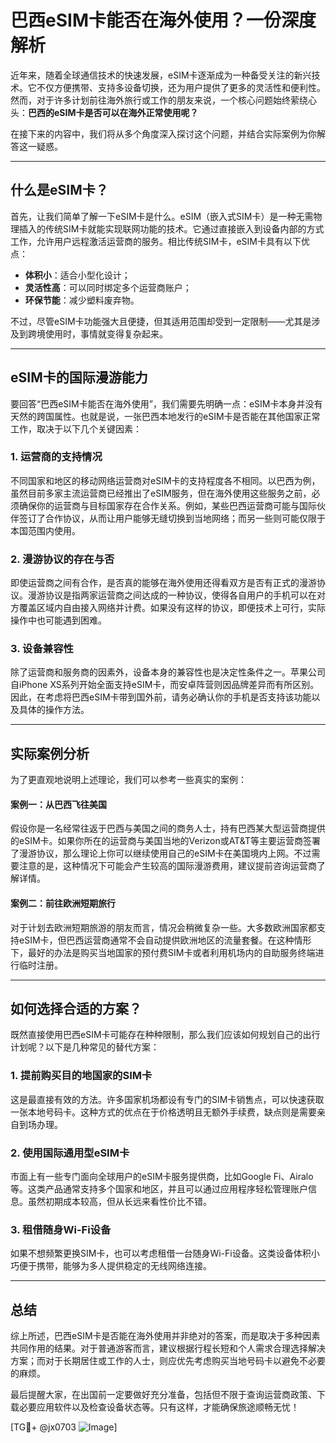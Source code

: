 # 巴西eSIM卡能否在海外使用？一份深度解析

近年来，随着全球通信技术的快速发展，eSIM卡逐渐成为一种备受关注的新兴技术。它不仅方便携带、支持多设备切换，还为用户提供了更多的灵活性和便利性。然而，对于许多计划前往海外旅行或工作的朋友来说，一个核心问题始终萦绕心头：**巴西的eSIM卡是否可以在海外正常使用呢？**

在接下来的内容中，我们将从多个角度深入探讨这个问题，并结合实际案例为你解答这一疑惑。

---

## 什么是eSIM卡？

首先，让我们简单了解一下eSIM卡是什么。eSIM（嵌入式SIM卡）是一种无需物理插入的传统SIM卡就能实现联网功能的技术。它通过直接嵌入到设备内部的方式工作，允许用户远程激活运营商的服务。相比传统SIM卡，eSIM卡具有以下优点：

- **体积小**：适合小型化设计；
- **灵活性高**：可以同时绑定多个运营商账户；
- **环保节能**：减少塑料废弃物。

不过，尽管eSIM卡功能强大且便捷，但其适用范围却受到一定限制——尤其是涉及到跨境使用时，事情就变得复杂起来。

---

## eSIM卡的国际漫游能力

要回答“巴西eSIM卡能否在海外使用”，我们需要先明确一点：eSIM卡本身并没有天然的跨国属性。也就是说，一张巴西本地发行的eSIM卡是否能在其他国家正常工作，取决于以下几个关键因素：

### 1. **运营商的支持情况**
不同国家和地区的移动网络运营商对eSIM卡的支持程度各不相同。以巴西为例，虽然目前多家主流运营商已经推出了eSIM服务，但在海外使用这些服务之前，必须确保你的运营商与目标国家存在合作关系。例如，某些巴西运营商可能与国际伙伴签订了合作协议，从而让用户能够无缝切换到当地网络；而另一些则可能仅限于本国范围内使用。

### 2. **漫游协议的存在与否**
即使运营商之间有合作，是否真的能够在海外使用还得看双方是否有正式的漫游协议。漫游协议是指两家运营商之间达成的一种协议，使得各自用户的手机可以在对方覆盖区域内自由接入网络并计费。如果没有这样的协议，即便技术上可行，实际操作中也可能遇到困难。

### 3. **设备兼容性**
除了运营商和服务商的因素外，设备本身的兼容性也是决定性条件之一。苹果公司自iPhone XS系列开始全面支持eSIM卡，而安卓阵营则因品牌差异而有所区别。因此，在考虑将巴西eSIM卡带到国外前，请务必确认你的手机是否支持该功能以及具体的操作方法。

---

## 实际案例分析

为了更直观地说明上述理论，我们可以参考一些真实的案例：

#### 案例一：从巴西飞往美国
假设你是一名经常往返于巴西与美国之间的商务人士，持有巴西某大型运营商提供的eSIM卡。如果你所在的运营商与美国当地的Verizon或AT&T等主要运营商签署了漫游协议，那么理论上你可以继续使用自己的eSIM卡在美国境内上网。不过需要注意的是，这种情况下可能会产生较高的国际漫游费用，建议提前咨询运营商了解详情。

#### 案例二：前往欧洲短期旅行
对于计划去欧洲短期旅游的朋友而言，情况会稍微复杂一些。大多数欧洲国家都支持eSIM卡，但巴西运营商通常不会自动提供欧洲地区的流量套餐。在这种情形下，最好的办法是购买当地国家的预付费SIM卡或者利用机场内的自助服务终端进行临时注册。

---

## 如何选择合适的方案？

既然直接使用巴西eSIM卡可能存在种种限制，那么我们应该如何规划自己的出行计划呢？以下是几种常见的替代方案：

### 1. **提前购买目的地国家的SIM卡**
这是最直接有效的方法。许多国家机场都设有专门的SIM卡销售点，可以快速获取一张本地号码卡。这种方式的优点在于价格透明且无额外手续费，缺点则是需要亲自到场办理。

### 2. **使用国际通用型eSIM卡**
市面上有一些专门面向全球用户的eSIM卡服务提供商，比如Google Fi、Airalo等。这类产品通常支持多个国家和地区，并且可以通过应用程序轻松管理账户信息。虽然初期成本较高，但从长远来看性价比不错。

### 3. **租借随身Wi-Fi设备**
如果不想频繁更换SIM卡，也可以考虑租借一台随身Wi-Fi设备。这类设备体积小巧便于携带，能够为多人提供稳定的无线网络连接。

---

## 总结

综上所述，巴西eSIM卡是否能在海外使用并非绝对的答案，而是取决于多种因素共同作用的结果。对于普通游客而言，建议根据行程长短和个人需求合理选择解决方案；而对于长期居住或工作的人士，则应优先考虑购买当地号码卡以避免不必要的麻烦。

最后提醒大家，在出国前一定要做好充分准备，包括但不限于查询运营商政策、下载必要应用软件以及检查设备状态等。只有这样，才能确保旅途顺畅无忧！

[TG💪+ @jx0703 ![Image](https://github.com/user-attachments/assets/dbca1d08-cadb-493c-b0ec-ad6f7a83f270)]